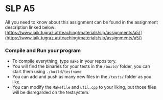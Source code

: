 # SLP A5

All you need to know about this assignment can be found in the assignment description linked below:
[https://www.iaik.tugraz.at/teaching/materials/slp/assignments/a5/](https://www.iaik.tugraz.at/teaching/materials/slp/assignments/a5/)
### Compile and Run your program
- To compile everything, type `make` in your repository.
- You will find the binaries for your tests in the `/build/` folder, you can start them using `./build/testname`
- You can add and push as many new files in the `/tests/` folder as you like.
- You can modify the `Makefile` and `util.cpp` to your liking, but those files will be disregarded on the testsystem.



